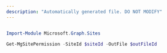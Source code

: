 ```yaml
---
description: "Automatically generated file. DO NOT MODIFY"
---
```


```powershell

Import-Module Microsoft.Graph.Sites

Get-MgSitePermission -SiteId $siteId -OutFile $outFileId

```